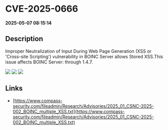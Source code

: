 # CVE-2025-0666

**2025-05-07 08:15:14**

## Description
Improper Neutralization of Input During Web Page Generation (XSS or 'Cross-site Scripting') vulnerability in BOINC Server allows Stored XSS.This issue affects BOINC Server: through 1.4.7.

![](https://img.shields.io/static/v1?label=Score&message=7.0&color=red)
![](https://img.shields.io/static/v1?label=Severity&message=HIGH&color=red)
![](https://img.shields.io/static/v1?label=CWE&message=XSS&color=green)

## Links
- [https://www.compass-security.com/fileadmin/Research/Advisories/2025_01_CSNC-2025-002_BOINC_multiple_XSS.txt](https://www.compass-security.com/fileadmin/Research/Advisories/2025_01_CSNC-2025-002_BOINC_multiple_XSS.txt)
